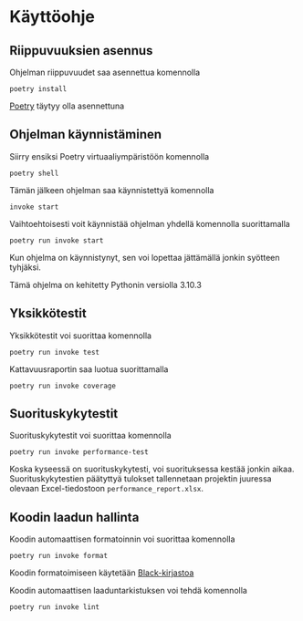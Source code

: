 # Käyttöohje

## Riippuvuuksien asennus

Ohjelman riippuvuudet saa asennettua komennolla
```console
poetry install
```

[Poetry](https://python-poetry.org/) täytyy olla asennettuna

## Ohjelman käynnistäminen

Siirry ensiksi Poetry virtuaaliympäristöön komennolla
```console
poetry shell
```

Tämän jälkeen ohjelman saa käynnistettyä komennolla
```console
invoke start
```

Vaihtoehtoisesti voit käynnistää ohjelman yhdellä komennolla suorittamalla
```console
poetry run invoke start
```

Kun ohjelma on käynnistynyt, sen voi lopettaa jättämällä jonkin syötteen tyhjäksi.

Tämä ohjelma on kehitetty Pythonin versiolla 3.10.3

## Yksikkötestit

Yksikkötestit voi suorittaa komennolla 
```console
poetry run invoke test
```

Kattavuusraportin saa luotua suorittamalla
```console
poetry run invoke coverage
```

## Suorituskykytestit

Suorituskykytestit voi suorittaa komennolla 
```console
poetry run invoke performance-test
```

Koska kyseessä on suorituskykytesti, voi suorituksessa kestää jonkin aikaa. Suorituskykytestien päätyttyä tulokset tallennetaan projektin juuressa olevaan Excel-tiedostoon `performance_report.xlsx`.

## Koodin laadun hallinta

Koodin automaattisen formatoinnin voi suorittaa komennolla
```console
poetry run invoke format
```
Koodin formatoimiseen käytetään [Black-kirjastoa](https://github.com/psf/black)

Koodin automaattisen laaduntarkistuksen voi tehdä komennolla
```console
poetry run invoke lint
```